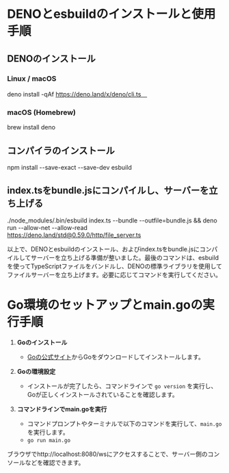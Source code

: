 # DENOとesbuildのインストールと使用手順

## DENOのインストール

### Linux / macOS
deno install -qAf https://deno.land/x/deno/cli.ts　

### macOS (Homebrew)
brew install deno

## コンパイラのインストール

npm install --save-exact --save-dev esbuild

## index.tsをbundle.jsにコンパイルし、サーバーを立ち上げる

./node_modules/.bin/esbuild index.ts --bundle --outfile=bundle.js && deno run --allow-net --allow-read https://deno.land/std@0.59.0/http/file_server.ts

以上で、DENOとesbuildのインストール、およびindex.tsをbundle.jsにコンパイルしてサーバーを立ち上げる準備が整いました。最後のコマンドは、esbuildを使ってTypeScriptファイルをバンドルし、DENOの標準ライブラリを使用してファイルサーバーを立ち上げます。必要に応じてコマンドを実行してください。



# Go環境のセットアップとmain.goの実行手順

1. **Goのインストール**

    - [Goの公式サイト](https://golang.org/)からGoをダウンロードしてインストールします。

2. **Goの環境設定**

    - インストールが完了したら、コマンドラインで `go version` を実行し、Goが正しくインストールされていることを確認します。

3. **コマンドラインでmain.goを実行**

    - コマンドプロンプトやターミナルで以下のコマンドを実行して、`main.go` を実行します。
    - `go run main.go`

ブラウザでhttp://localhost:8080/wsにアクセスすることで、サーバー側のコンソールなどを確認できます。
